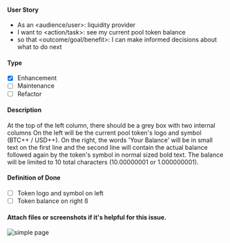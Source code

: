 <!--
Provide a general summary of the issue in the title above and use relevant 
fields below to define the problem.
-->

#### User Story
<!--
- Audience or user can include a person or system, i.e. dev, user, api.
- An action or task this issue will accomplish.
- What is the desired outcome or goal?

NOTE: Feel free to replace this with a general description if a user story doesn't make sense, but
be willing to defend your choice to exclude a user story.
-->
- As an <audience/user>: liquidity provider
- I want to <action/task>: see my current pool token balance
- so that <outcome/goal/benefit>: I can make informed decisions about what to do next

#### Type
<!--
- Select a type of issue
-->
- [X] Enhancement
- [ ] Maintenance
- [ ] Refactor

#### Description
<!--
- Describe the problem and why this task is needed.
-->

At the top of the left column, there should be a grey box with two internal columns On the left will be the current pool token's logo and symbol (BTC++ / USD++). On the right, the words 'Your Balance' will be in small text on the first line and the second line will contain the actual balance followed again by the token's symbol in normal sized bold text. The balance will be limited to 10 total characters (10.00000001 or 1.000000001).

#### Definition of Done
<!--
- How do you know when this issue is completed?
- List acceptance criteria, bullet points are always preferred.
-->

- [ ] Token logo and symbol on left
- [ ] Token balance on right
ß
#### Attach files or screenshots if it's helpful for this issue.

![simple page](https://piedao-productpage-improvements.netlify.app/img/page08.png)